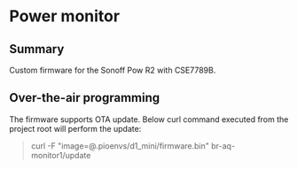 # Power monitor
## Summary

Custom firmware for the Sonoff Pow R2 with CSE7789B.

## Over-the-air programming

The firmware supports OTA update. Below curl command executed from the project root will perform the update:
> curl -F "image=@.pioenvs/d1_mini/firmware.bin" br-aq-monitor1/update
